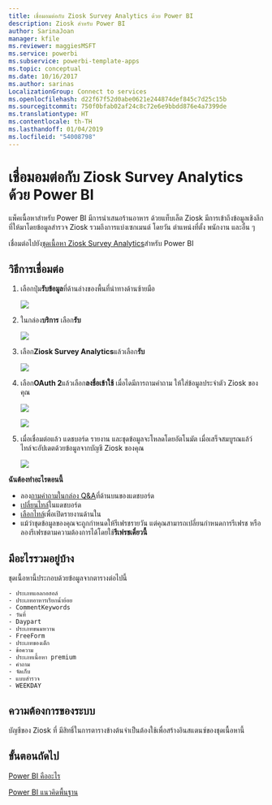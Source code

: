 ```yaml
---
title: เชื่อมอมต่อกับ Ziosk Survey Analytics ด้วย Power BI
description: Ziosk สำหรับ Power BI
author: SarinaJoan
manager: kfile
ms.reviewer: maggiesMSFT
ms.service: powerbi
ms.subservice: powerbi-template-apps
ms.topic: conceptual
ms.date: 10/16/2017
ms.author: sarinas
LocalizationGroup: Connect to services
ms.openlocfilehash: d22f67f52d0abe0621e244874def845c7d25c15b
ms.sourcegitcommit: 750f0bfab02af24c8c72e6e9bbdd876e4a7399de
ms.translationtype: HT
ms.contentlocale: th-TH
ms.lasthandoff: 01/04/2019
ms.locfileid: "54008798"
---
```

# <a name="connect-to-ziosk-survey-analytics-with-power-bi"></a>เชื่อมอมต่อกับ Ziosk Survey Analytics ด้วย Power BI
แพ็คเนื้อหาสำหรับ Power BI มีการนำเสนอร้านอาหาร ด้วยแท็บเล็ต Ziosk มีการเข้าถึงข้อมูลเชิงลึกที่ให้มาโดยข้อมูลสำรวจ Ziosk รวมถึงการแบ่งเซกเมนต์ โดยวัน ตำแหน่งที่ตั้ง พนักงาน และอื่น ๆ

เชื่อมต่อไปยัง[ชุดเนื้อหา Ziosk Survey Analytics](https://app.powerbi.com/getdata/services/ziosk-survey-analytics)สำหรับ Power BI

## <a name="how-to-connect"></a>วิธีการเชื่อมต่อ
1. เลือกปุ่ม**รับข้อมูล**ที่ด้านล่างของพื้นที่นำทางด้านซ้ายมือ  
   
    ![](media/service-connect-to-ziosk/getdata.png)
2. ในกล่อง**บริการ** เลือก**รับ**  
   
    ![](media/service-connect-to-ziosk/services.png)
3. เลือก**Ziosk Survey Analytics**แล้วเลือก**รับ**  
   
    ![](media/service-connect-to-ziosk/ziosk.png)
4. เลือก**OAuth 2**แล้วเลือก**ลงชื่อเข้าใช้** เมื่อไดมีการถามคำถาม ให้ใส่ข้อมูลประจำตัว Ziosk ของคุณ
   
    ![](media/service-connect-to-ziosk/creds.png)
   
    ![](media/service-connect-to-ziosk/creds2.png)
5. เมื่อเชื่อมต่อแล้ว แดชบอร์ด รายงาน และชุดข้อมูลจะโหลดโดยอัตโนมัต เมื่อเสร็จสมบูรณแล้ว์ ไทล์จะอัปเดตด้วยข้อมูลจากบัญชี Ziosk ของคุณ
   
    ![](media/service-connect-to-ziosk/dashboard.png)

**ฉันต้องทำอะไรตอนนี้**

* ลอง[ถามคำถามในกล่อง Q&A](consumer/end-user-q-and-a.md)ที่ด้านบนของแดชบอร์ด
* [เปลี่ยนไทล์](service-dashboard-edit-tile.md)ในแดชบอร์ด
* [เลือกไทล์](consumer/end-user-tiles.md)เพื่อเปิดรายงานด้านใน
* แม้ว่าชุดข้อมูลของคุณจะถูกกำหนดให้รีเฟรชรายวัน แต่คุณสามารถเปลี่ยนกำหนดการรีเฟรช หรือลองรีเฟรชตามความต้องการได้โดยใช้**รีเฟรชเดี๋ยวนี้**

## <a name="whats-included"></a>มีอะไรรวมอยู่บ้าง
ชุดเนื้อหานี้ประกอบด้วยข้อมูลจากตารางต่อไปนี้  

    - ประเภทแอลกอฮอล์  
    - ประเภทอาหารเรียกน้ำย้อย  
    - CommentKeywords  
    - วันที่  
    - Daypart  
    - ประเภทขนมหวาน  
    - FreeForm  
    - ประเภทของเด็ก  
    - ข้อความ  
    - ประเภทเนื้อหา premium  
    - คำถาม  
    - จัดเก็บ  
    - แบบสำรวจ  
    - WEEKDAY  


## <a name="system-requirements"></a>ความต้องการของระบบ
บัญชีของ Ziosk ที่ มีสิทธิ์ในการตารางข้างต้นจำเป็นต้องใช้เพื่อสร้างอินสแตนซ์ของชุดเนื้อหานี้

## <a name="next-steps"></a>ขั้นตอนถัดไป
[Power BI คืออะไร](power-bi-overview.md)

[Power BI แนวคิดพื้นฐาน](consumer/end-user-basic-concepts.md)

